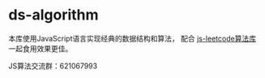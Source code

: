 # ds-algorithm

本库使用JavaScript语言实现经典的数据结构和算法，
配合 [js-leetcode算法库](https://github.com/cunzaizhuyi/js-leetcode)
一起食用效果更佳。



JS算法交流群：621067993